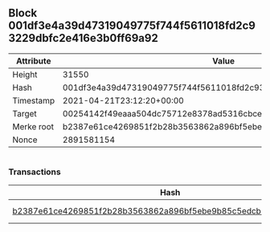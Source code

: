 ## Block 001df3e4a39d47319049775f744f5611018fd2c93229dbfc2e416e3b0ff69a92

Attribute | Value
--- | ---
Height | 31550
Hash | 001df3e4a39d47319049775f744f5611018fd2c93229dbfc2e416e3b0ff69a92
Timestamp | 2021-04-21T23:12:20+00:00
Target | 00254142f49eaaa504dc75712e8378ad5316cbcead634704b3734b6271167cc4
Merke root | b2387e61ce4269851f2b28b3563862a896bf5ebe9b85c5edcb6bc1cb0baec62f
Nonce | 2891581154

```

```

### Transactions

Hash | Amount
--- | ---
[b2387e61ce4269851f2b28b3563862a896bf5ebe9b85c5edcb6bc1cb0baec62f](b2387e61ce4269851f2b28b3563862a896bf5ebe9b85c5edcb6bc1cb0baec62f.md) | 10.00000000 SKEPTI 
